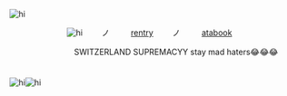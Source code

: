   ![hi](https://files.catbox.moe/7wamia.jpg)

 ㅤ  ㅤ ㅤ     ㅤ       ㅤ         ㅤ      ![hi](https://komarev.com/ghpvc/?username=military-fashioned) 
  ㅤ ㅤノ ㅤ ㅤ   [rentry](https://rentry.co/military-fashion) 
  ㅤ ㅤノ ㅤ ㅤ   [atabook](https://dancingfactory.atabook.org/)ㅤ ㅤ    

  ㅤ ㅤ  ㅤㅤ       ㅤ               ㅤ          ㅤ SWITZERLAND SUPREMACYY stay mad haters😂😂😂
 ㅤ          ㅤ 
 
 ![hi](https://i.postimg.cc/nzvdwkYL/lesbian.png)![hi](https://i.postimg.cc/g0qp3vXv/l8loz5.png)
 ㅤ
